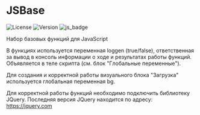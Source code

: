# JSBase
![License](https://img.shields.io/badge/license-MIT-brightgreen.svg)
![Version](https://img.shields.io/badge/version-v3.1.1-blue.svg)
![js_badge](https://img.shields.io/badge/Functions-JavaScript-yellow)

Набор базовых функций для JavaScript

В функциях используется переменная loggen (true/false), ответственная за вывод в консоль информации о ходе и результатах работы функций. Объявляется в теле скрипта (см. блок "Глобальные переменные").

Для создания и корректной работы визуального блока "Загрузка" используется глобальная переменная bg.

Для корректной работы функций необходимо подключить библиотеку JQuery. Последняя версия JQuery находится по адресу: https://jquery.com
